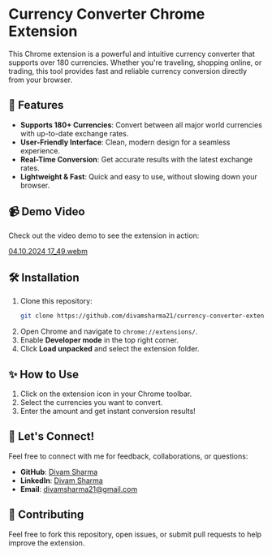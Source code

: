  # Currency Converter Chrome Extension

This Chrome extension is a powerful and intuitive currency converter that supports over 180 currencies. Whether you're traveling, shopping online, or trading, this tool provides fast and reliable currency conversion directly from your browser.

## 🚀 Features
- **Supports 180+ Currencies**: Convert between all major world currencies with up-to-date exchange rates.
- **User-Friendly Interface**: Clean, modern design for a seamless experience.
- **Real-Time Conversion**: Get accurate results with the latest exchange rates.
- **Lightweight & Fast**: Quick and easy to use, without slowing down your browser.

## 📹 Demo Video
Check out the video demo to see the extension in action:

[04.10.2024 17_49.webm](https://github.com/user-attachments/assets/ae2f54a5-e265-48f6-9906-55a08532dcf8)

## 🛠️ Installation
1. Clone this repository:
   ```bash
   git clone https://github.com/divamsharma21/currency-converter-extension.git
   ```
2. Open Chrome and navigate to `chrome://extensions/`.
3. Enable **Developer mode** in the top right corner.
4. Click **Load unpacked** and select the extension folder.

## ✨ How to Use
1. Click on the extension icon in your Chrome toolbar.
2. Select the currencies you want to convert.
3. Enter the amount and get instant conversion results!

## 💼 Let's Connect!
Feel free to connect with me for feedback, collaborations, or questions:
- **GitHub**: [Divam Sharma](https://github.com/divamsharma21)
- **LinkedIn**: [Divam Sharma](https://www.linkedin.com/in/divam-sharma/)
- **Email**: divamsharma21@gmail.com 

## 🤝 Contributing
Feel free to fork this repository, open issues, or submit pull requests to help improve the extension.
 
